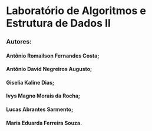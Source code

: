 # Laboratório de Algoritmos e Estrutura de Dados II


### Autores: 

#### Antônio Romailson Fernandes Costa;
#### Antônio David Negreiros Augusto;
#### Giselia Kaline Dias;
#### Ivys Magno Morais da Rocha;
#### Lucas Abrantes Sarmento; 
#### Maria Eduarda Ferreira Souza.
